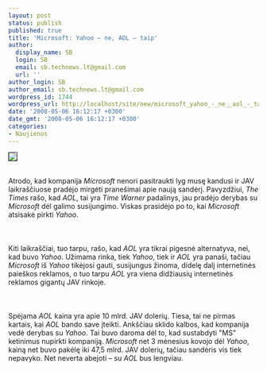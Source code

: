```yaml
---
layout: post
status: publish
published: true
title: 'Microsoft: Yahoo – ne, AOL – taip'
author:
  display_name: SB
  login: SB
  email: sb.technews.lt@gmail.com
  url: ''
author_login: SB
author_email: sb.technews.lt@gmail.com
wordpress_id: 1744
wordpress_url: http://localhost/site/new/microsoft_yahoo_-_ne__aol_-_taip/
date: '2008-05-06 16:12:17 +0300'
date_gmt: '2008-05-06 16:12:17 +0300'
categories:
- Naujienos
---
```

<div class="imgright"><img src="http://tbn0.google.com/images?q=tbn:IZ-xL_hFBIBtdM:http://www.tech2.com/media/images/2007/Jul/img_13241_aol-logo_450x360.jpg" border="1"></div>
<p><br>Atrodo, kad kompanija <i>Microsoft</i> nenori pasitraukti lyg musę kandusi ir JAV laikraščiuose pradėjo mirgėti pranešimai apie naują sandėrį. Pavyzdžiui, <i>The Times</i> rašo, kad <i>AOL</i>, tai yra <i>Time Warner</i> padalinys, jau pradėjo derybas su <i>Microsoft</i> dėl galimo susijungimo. Viskas prasidėjo po to, kai <i>Microsoft</i> atsisakė pirkti <i>Yahoo</i>.<br />
<br><br />
<br>Kiti laikraščiai, tuo tarpu, rašo, kad <i>AOL</i> yra tikrai pigesnė alternatyva, nei, kad buvo <i>Yahoo</i>. Užimama rinka, tiek <i>Yahoo</i>, tiek ir <i>AOL</i> yra panaši, tačiau <i>Microsoft</i> iš <i>Yahoo</i> tikėjosi gauti, susijungus žinoma, didelę dalį internetinės paieškos reklamos, o tuo tarpu <i>AOL</i> yra viena didžiausių internetinės reklamos gigantų JAV rinkoje.<br />
<br><br />
<br>Spėjama <i>AOL</i> kaina yra apie 10 mlrd. JAV dolerių. Tiesa, tai ne pirmas kartais, kai <i>AOL</i> bando save įteikti. Ankščiau sklido kalbos, kad kompanija vedė derybas su <i>Yahoo</i>. Tai buvo daroma dėl to, kad sustabdyti &quot;MS&quot; ketinimus nupirkti kompaniją. <i>Microsoft</i> net 3 mėnesius kovojo dėl <i>Yahoo</i>, kainą net buvo pakėlę iki 47,5 mlrd. JAV dolerių, tačiau sandėris vis tiek nepavyko. Net neverta abejoti – su <i>AOL</i> bus lengviau.</p>
